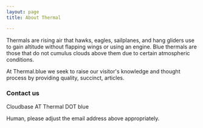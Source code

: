 ```yaml
---
layout: page
title: About Thermal

---
```

Thermals are rising air that hawks, eagles, sailplanes, and hang gliders use to gain altitude without flapping wings or using an engine. Blue thermals are those that do not  cumulus clouds above them due to certain atmospheric conditions.

At Thermal.blue we seek to raise our visitor's knowledge and thought process by providing quality, succinct, articles.

### Contact us 

Cloudbase AT Thermal DOT blue

Human, please adjust the email address above appropriately.